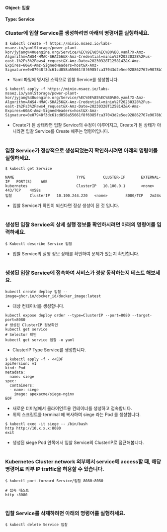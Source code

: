 
#### Object: 입찰
#### Type: Service

### Cluster에 입찰 Service를 생성하려면 아래의 명령어를 실행하세요.

```
$ kubectl create -f https://minio.msaez.io/labs-msaez.io/yamlStorage/power-plant-kor/jyjang%40uengine.org/Service/%EC%9E%85%EC%B0%B0.yaml?X-Amz-Algorithm=AWS4-HMAC-SHA256&X-Amz-Credential=minio%2F20230328%2Fus-east-1%2Fs3%2Faws4_request&X-Amz-Date=20230328T125814Z&X-Amz-Expires=60&X-Amz-SignedHeaders=host&X-Amz-Signature=0e07948f3dc61cd058a55661f8f6985fca37043d2e5ee928862767e9078b146c
```
- Yaml 파일에 명시된 스펙으로 입찰 Service를 생성합니다.  

```
$ kubectl apply -f https://minio.msaez.io/labs-msaez.io/yamlStorage/power-plant-kor/jyjang%40uengine.org/Service/%EC%9E%85%EC%B0%B0.yaml?X-Amz-Algorithm=AWS4-HMAC-SHA256&X-Amz-Credential=minio%2F20230328%2Fus-east-1%2Fs3%2Faws4_request&X-Amz-Date=20230328T125814Z&X-Amz-Expires=60&X-Amz-SignedHeaders=host&X-Amz-Signature=0e07948f3dc61cd058a55661f8f6985fca37043d2e5ee928862767e9078b146c
```
- Create가 된 상태라면 입찰 Service의 수정이 이루어지고, Create가 된 상태가 아니라면 입찰 Service를 Create 해주는 명령어입니다.
#

### 입찰 Service가 정상적으로 생성되었는지 확인하시려면 아래의 명령어를 실행하세요.

```
$ kubectl get Service

NAME                            TYPE        CLUSTER-IP       EXTERNAL-IP   PORT(S)    AGE
kubernetes                      ClusterIP   10.100.0.1       <none>        443/TCP    4m58s
입찰        ClusterIP   10.100.244.220   <none>        8080/TCP   2m24s

```
- 입찰 Service가 확인이 되신다면 정상 생성이 된 것 입니다.
#

### 생성된 입찰 Service의 상세 실행 정보를 확인하시려면 아래의 명령어를 입력하세요.

```
$ Kubectl describe Service 입찰
```
- 입찰 Service의 실행 정보 상태를 확인하여 문제가 있는지 확인합니다.
#

### 생성된 입찰 Service에 접속하여 서비스가 정상 동작하는지 테스트 해보세요.

```
kubectl create deploy 입찰 --image=ghcr.io/docker_id/docker_image:latest
```
- 대상 컨테이너를 생성합니다.  

```
kubectl expose deploy order --type=ClusterIP --port=8080 --target-port=8080
# 생성된 ClusterIP 정보확인
kubectl get service 
# Selector 확인
kubectl get service 입찰 -o yaml
```
- ClusterIP Type Service를 생성합니다.

```
$ kubectl apply -f - <<EOF
apiVersion: v1
kind: Pod
metadata:
  name: siege
spec:
  containers:
  - name: siege
    image: apexacme/siege-nginx
EOF
```
- 새로운 터미널에서 클라이언트용 컨테이너를 생성하고 접속합니다.
- 위의 스크립트를 terminal 에 복사하여 siege 라는 Pod 를 생성합니다.  

```
$ kubectl exec -it siege -- /bin/bash
http http://10.x.x.x:8080
exit
```
- 생성된 siege Pod 안쪽에서 입찰 Service의 ClusterIP로 접근해봅니다.
#

### Kubernetes Cluster network 외부에서 service에 access할 때, 해당 명령어로 외부 IP traffic을 허용할 수 있습니다.

```
$ kubectl port-forward Service/입찰 8080:8080

# 접속 테스트
http :8080
```
#

### 입찰 Service를 삭제하려면 아래의 명령어를 실행하세요.

```
$ kubectl delete Service 입찰
```
#

